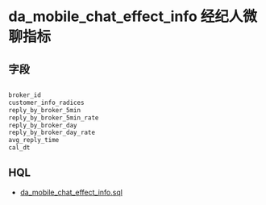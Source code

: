 # da_mobile_chat_effect_info 经纪人微聊指标

## 字段

``` sql

broker_id
customer_info_radices
reply_by_broker_5min
reply_by_broker_5min_rate
reply_by_broker_day
reply_by_broker_day_rate
avg_reply_time
cal_dt

```


## HQL

- [da_mobile_chat_effect_info.sql](http://git.corp.angejia.com/dw/dw_sql/blob/master/broker/da_mobile_chat_effect_info.sql)
